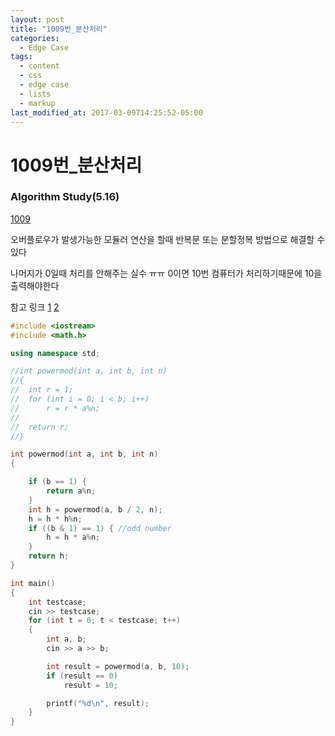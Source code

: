 ```yaml
---
layout: post
title: "1009번_분산처리"
categories:
  - Edge Case
tags:
  - content
  - css
  - edge case
  - lists
  - markup
last_modified_at: 2017-03-09T14:25:52-05:00
---
```


# 1009번_분산처리
### Algorithm Study(5.16)

[1009](https://www.acmicpc.net/problem/1009)

오버플로우가 발생가능한 모듈러 연산을 할때
반복문 또는 분할정복 방법으로 해결할 수 있다

나머지가 0일때 처리를 안해주는 실수 ㅠㅠ
0이면 10번 컴퓨터가 처리하기때문에 10을 출력해야한다

참고 링크
[1](https://helloacm.com/compute-powermod-abn/)
[2](https://ko.khanacademy.org/computing/computer-science/cryptography/modarithmetic/a/fast-modular-exponentiation)

```c++
#include <iostream>
#include <math.h>

using namespace std;

//int powermod(int a, int b, int n)
//{
//	int r = 1;
//	for (int i = 0; i < b; i++)
//		r = r * a%n;
//
//	return r;
//}

int powermod(int a, int b, int n)
{

	if (b == 1) {
		return a%n;
	}
	int h = powermod(a, b / 2, n);
	h = h * h%n;
	if ((b & 1) == 1) { //odd number
		h = h * a%n;
	}
	return h;
}

int main()
{
	int testcase;
	cin >> testcase;
	for (int t = 0; t < testcase; t++)
	{
		int a, b;
		cin >> a >> b;

		int result = powermod(a, b, 10);
		if (result == 0)
			result = 10;

		printf("%d\n", result);
	}
}
```
